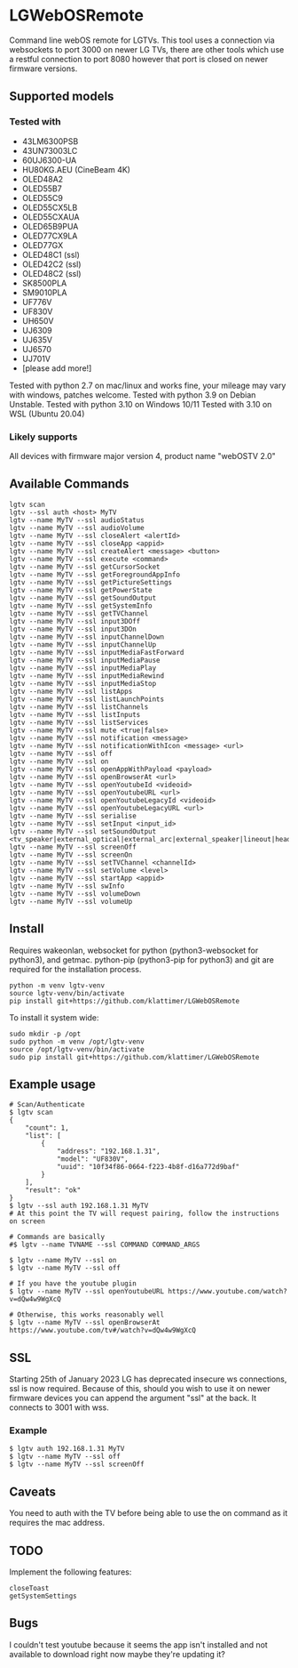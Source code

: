 # LGWebOSRemote
Command line webOS remote for LGTVs. This tool uses a connection via websockets to port 3000 on newer LG TVs, there are other tools which use a restful connection to port 8080 however that port is closed on newer firmware versions.

## Supported models

### Tested with

  * 43LM6300PSB
  * 43UN73003LC
  * 60UJ6300-UA
  * HU80KG.AEU (CineBeam 4K)
  * OLED48A2
  * OLED55B7
  * OLED55C9
  * OLED55CX5LB
  * OLED55CXAUA
  * OLED65B9PUA
  * OLED77CX9LA
  * OLED77GX
  * OLED48C1 (ssl)
  * OLED42C2 (ssl)
  * OLED48C2 (ssl)
  * SK8500PLA
  * SM9010PLA
  * UF776V
  * UF830V
  * UH650V
  * UJ6309
  * UJ635V
  * UJ6570
  * UJ701V
  * [please add more!]

Tested with python 2.7 on mac/linux and works fine, your mileage may vary with windows, patches welcome.
Tested with python 3.9 on Debian Unstable.
Tested with python 3.10 on Windows 10/11
Tested with 3.10 on WSL (Ubuntu 20.04)

### Likely supports

All devices with firmware major version 4, product name "webOSTV 2.0"

## Available Commands
	lgtv scan
	lgtv --ssl auth <host> MyTV
	lgtv --name MyTV --ssl audioStatus
	lgtv --name MyTV --ssl audioVolume
	lgtv --name MyTV --ssl closeAlert <alertId>
	lgtv --name MyTV --ssl closeApp <appid>
	lgtv --name MyTV --ssl createAlert <message> <button>
	lgtv --name MyTV --ssl execute <command>
	lgtv --name MyTV --ssl getCursorSocket
	lgtv --name MyTV --ssl getForegroundAppInfo
	lgtv --name MyTV --ssl getPictureSettings
	lgtv --name MyTV --ssl getPowerState
	lgtv --name MyTV --ssl getSoundOutput
	lgtv --name MyTV --ssl getSystemInfo
	lgtv --name MyTV --ssl getTVChannel
	lgtv --name MyTV --ssl input3DOff
	lgtv --name MyTV --ssl input3DOn
	lgtv --name MyTV --ssl inputChannelDown
	lgtv --name MyTV --ssl inputChannelUp
	lgtv --name MyTV --ssl inputMediaFastForward
	lgtv --name MyTV --ssl inputMediaPause
	lgtv --name MyTV --ssl inputMediaPlay
	lgtv --name MyTV --ssl inputMediaRewind
	lgtv --name MyTV --ssl inputMediaStop
	lgtv --name MyTV --ssl listApps
	lgtv --name MyTV --ssl listLaunchPoints
	lgtv --name MyTV --ssl listChannels
	lgtv --name MyTV --ssl listInputs
	lgtv --name MyTV --ssl listServices
	lgtv --name MyTV --ssl mute <true|false>
	lgtv --name MyTV --ssl notification <message>
	lgtv --name MyTV --ssl notificationWithIcon <message> <url>
	lgtv --name MyTV --ssl off
	lgtv --name MyTV --ssl on
	lgtv --name MyTV --ssl openAppWithPayload <payload>
	lgtv --name MyTV --ssl openBrowserAt <url>
	lgtv --name MyTV --ssl openYoutubeId <videoid>
	lgtv --name MyTV --ssl openYoutubeURL <url>
	lgtv --name MyTV --ssl openYoutubeLegacyId <videoid>
	lgtv --name MyTV --ssl openYoutubeLegacyURL <url>
	lgtv --name MyTV --ssl serialise
	lgtv --name MyTV --ssl setInput <input_id>
	lgtv --name MyTV --ssl setSoundOutput <tv_speaker|external_optical|external_arc|external_speaker|lineout|headphone|tv_external_speaker|tv_speaker_headphone|bt_soundbar>
	lgtv --name MyTV --ssl screenOff
	lgtv --name MyTV --ssl screenOn
	lgtv --name MyTV --ssl setTVChannel <channelId>
	lgtv --name MyTV --ssl setVolume <level>
	lgtv --name MyTV --ssl startApp <appid>
	lgtv --name MyTV --ssl swInfo
	lgtv --name MyTV --ssl volumeDown
	lgtv --name MyTV --ssl volumeUp

## Install

Requires wakeonlan, websocket for python (python3-websocket for python3), and getmac.
python-pip (python3-pip for python3) and git are required for the installation process.

    python -m venv lgtv-venv
    source lgtv-venv/bin/activate
    pip install git+https://github.com/klattimer/LGWebOSRemote

To install it system wide:

	sudo mkdir -p /opt
	sudo python -m venv /opt/lgtv-venv
	source /opt/lgtv-venv/bin/activate
	sudo pip install git+https://github.com/klattimer/LGWebOSRemote

## Example usage
    # Scan/Authenticate
    $ lgtv scan
    {
        "count": 1,
        "list": [
            {
                "address": "192.168.1.31",
                "model": "UF830V",
                "uuid": "10f34f86-0664-f223-4b8f-d16a772d9baf"
            }
        ],
        "result": "ok"
    }
    $ lgtv --ssl auth 192.168.1.31 MyTV
    # At this point the TV will request pairing, follow the instructions on screen

    # Commands are basically
    #$ lgtv --name TVNAME --ssl COMMAND COMMAND_ARGS

    $ lgtv --name MyTV --ssl on
    $ lgtv --name MyTV --ssl off

    # If you have the youtube plugin
    $ lgtv --name MyTV --ssl openYoutubeURL https://www.youtube.com/watch?v=dQw4w9WgXcQ

    # Otherwise, this works reasonably well
    $ lgtv --name MyTV --ssl openBrowserAt https://www.youtube.com/tv#/watch?v=dQw4w9WgXcQ

## SSL

Starting 25th of January 2023 LG has deprecated insecure ws connections, ssl is now required. Because of this, should you wish to use it on newer firmware devices you can append the argument "ssl" at the back. It connects to 3001 with wss. 
### Example
```
$ lgtv auth 192.168.1.31 MyTV
$ lgtv --name MyTV --ssl off
$ lgtv --name MyTV --ssl screenOff
```

## Caveats

You need to auth with the TV before being able to use the on command as it requires the mac address.

## TODO

Implement the following features:

	closeToast
	getSystemSettings

## Bugs

I couldn't test youtube because it seems the app isn't installed and not available to download right now
maybe they're updating it?
